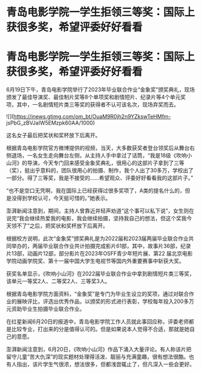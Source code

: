 # 青岛电影学院一学生拒领三等奖：国际上获很多奖，希望评委好好看看

# 青岛电影学院一学生拒领三等奖：国际上获很多奖，希望评委好好看看

6月19日下午，青岛电影学院举行了2023年毕业联合作业“金象奖”颁奖典礼，现场颁发了最佳导演奖、最佳制片奖等8个单项奖和剧情短片、纪录片等4个单元奖项，其中，一名剧情短片类三等奖的获得者不认可该名次，现场弃奖而去。

![](https://inews.gtimg.com/om_bt/OuaM9R0jh2n9YZkswTeHMfm-
jsPbG_zBVJaIW5EMzpk60AA/1000)

这名女子最后把奖状和奖杯放下后离开。

根据青岛电影学院官方微博提供的视频，当天，大多数获奖者登台领奖后从舞台右侧退场，一名女生走向舞台左侧，从主持人手中拿过了话筒，“我是18级《吹响小山河》的导演，今天专门回来感受金象奖典礼，很用心的这部片子拿到了三等（奖），挺出乎意料的，团队很用心的拍摄、制作，我个人出了30多万，学校出了一部分。得了三等奖，我是不接受的……希望观众、评委好好看看我的这部片子。”

“也不是空口无凭啊，我在国际上已经获得过很多奖项了，A类的提名什么的，但是没得到学校认可，今天挺可惜的。”她表示。

澎湃新闻注意到，期间，主持人曾靠近并轻声劝道“这个事可以私下说”，女生则在说完“我会继续热爱我的电影，我会继续拍摄，坚持我自己的想法，但这个奖我今天领不了”之后，把奖状和奖杯放下后离开。

根据校方说明，此次“金象奖”颁奖典礼是为2022届和2023届两届毕业联合作业共同举办的，两届毕业联合作业共计拍摄完成影片61部，其中，故事片36部，纪录片13部，动画片12部，部分影片在2023年OSFF青少年短片展、第22
届北京电影学院动画学院奖、第十一届中国大学生电视节等国内外重要赛事中斩获大奖。

获奖名单显示，《吹响小山河》在2022届毕业联合作业中拿到剧情短片类三等奖，该单元一等奖2人、二等奖2人、三等奖3人。

根据青岛电影学院方面资料，“金象奖”是专门为毕业生设立的奖项，通过对联合作业的展映评比，评选出优秀作品，以颁奖的形式进行表彰，学校每年投入200多万元资助毕业生拍摄毕业联合作业。

在红星新闻6月20日的报道中，青岛电影学院工作人员就此事回应称，评委老师都是比较专业，打出来的分是值得认可的。但是如果说本人觉得不合适，那就是她自己的意愿。

澎湃新闻注意到，6月20日，《吹响小山河》作品下涌入大量评论。有人称该片把留守儿童“苦大仇深”的现实题材处理得活泼、靓丽与充满童趣，很有想法很酷。也有人指出，该片学生气很浓，想法很多，但都浅尝辄止了，但凡深入一些会更好。

